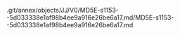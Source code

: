 .git/annex/objects/JJ/V0/MD5E-s1153--5d033338e1af98b4ee9a916e26be6a17.md/MD5E-s1153--5d033338e1af98b4ee9a916e26be6a17.md